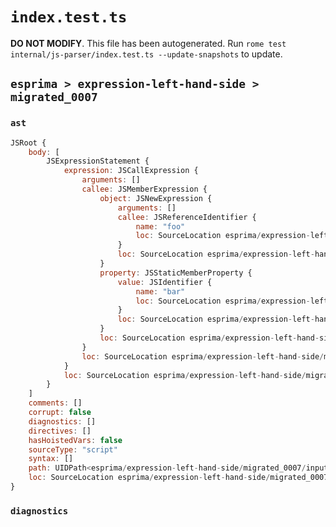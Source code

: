 # `index.test.ts`

**DO NOT MODIFY**. This file has been autogenerated. Run `rome test internal/js-parser/index.test.ts --update-snapshots` to update.

## `esprima > expression-left-hand-side > migrated_0007`

### `ast`

```javascript
JSRoot {
	body: [
		JSExpressionStatement {
			expression: JSCallExpression {
				arguments: []
				callee: JSMemberExpression {
					object: JSNewExpression {
						arguments: []
						callee: JSReferenceIdentifier {
							name: "foo"
							loc: SourceLocation esprima/expression-left-hand-side/migrated_0007/input.js 1:6-1:9 (foo)
						}
						loc: SourceLocation esprima/expression-left-hand-side/migrated_0007/input.js 1:2-1:9
					}
					property: JSStaticMemberProperty {
						value: JSIdentifier {
							name: "bar"
							loc: SourceLocation esprima/expression-left-hand-side/migrated_0007/input.js 1:11-1:14 (bar)
						}
						loc: SourceLocation esprima/expression-left-hand-side/migrated_0007/input.js 1:11-1:14 (bar)
					}
					loc: SourceLocation esprima/expression-left-hand-side/migrated_0007/input.js 1:0-1:14
				}
				loc: SourceLocation esprima/expression-left-hand-side/migrated_0007/input.js 1:0-1:16
			}
			loc: SourceLocation esprima/expression-left-hand-side/migrated_0007/input.js 1:0-1:16
		}
	]
	comments: []
	corrupt: false
	diagnostics: []
	directives: []
	hasHoistedVars: false
	sourceType: "script"
	syntax: []
	path: UIDPath<esprima/expression-left-hand-side/migrated_0007/input.js>
	loc: SourceLocation esprima/expression-left-hand-side/migrated_0007/input.js 1:0-2:0
}
```

### `diagnostics`

```

```
